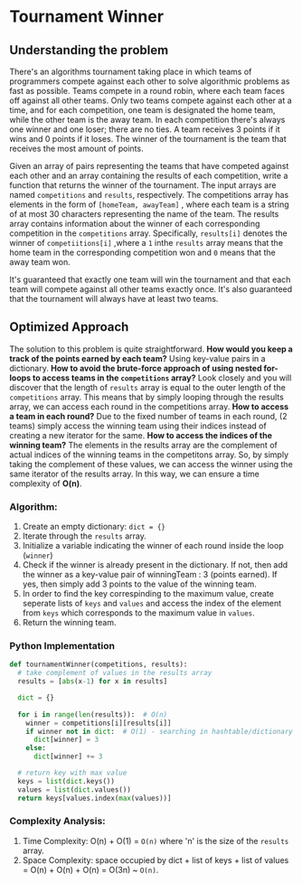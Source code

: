 # Tournament Winner

## Understanding the problem

There's an algorithms tournament taking place in which teams of programmers compete against each other to solve
algorithmic problems as fast as possible. Teams compete in a round robin, where each team faces off against all other teams.
Only two teams compete against each other at a time, and for each competition, one team is designated the home team, while
the other team is the away team. In each competition there's always one winner and one loser; there are no ties. A team
receives 3 points if it wins and 0 points if it loses. The winner of the tournament is the team that receives the most amount of
points.

Given an array of pairs representing the teams that have competed against each other and an array containing the results of
each competition, write a function that returns the winner of the tournament. The input arrays are named ```competitions```
and ```results```, respectively. The competitions array has elements in the form of ```[homeTeam, awayTeam]``` , where each
team is a string of at most 30 characters representing the name of the team. The results array contains information about
the winner of each corresponding competition in the ```competitions``` array. Specifically, ```results[i]``` denotes the winner
of ```competiitions[i]``` ,where a ```1``` inthe ```results``` array means that the home team in the corresponding competition
won and ```0``` means that the away team won.

It's guaranteed that exactly one team will win the tournament and that each team will compete against all other teams exactly
once. It's also guaranteed that the tournament will always have at least two teams.

## Optimized Approach

The solution to this problem is quite straightforward. **How would you keep a track of the points earned by each team?** Using key-value pairs in a dictionary.
**How to avoid the brute-force approach of using nested for-loops to access teams in the ```competitions``` array?** Look closely and you will discover that the length of ```results``` array is equal to the outer length of the ```competitions``` array.
This means that by simply looping through the results array, we can access each round in the competitions array. **How to access a team in each round?** Due to the fixed number of teams in each round, (2 teams) simply access the winning team using their indices instead of creating a new iterator for the same. 
**How to access the indices of the winning team?** The elements in the results array are the complement of actual indices of the winning teams in the competitons array.
So, by simply taking the complement of these values, we can access the winner using the same iterator of the results array. In this way, we can ensure a time complexity of **O(n)**.

### Algorithm:
1. Create an empty dictionary: ```dict = {}```
2. Iterate through the ```results``` array.
3. Initialize a variable indicating the winner of each round inside the loop (```winner```)
4. Check if the winner is already present in the dictionary. If not, then add the winner as a key-value pair of winningTeam : 3 (points earned). If yes, then simply add 3 points to the value of the winning team.
5. In order to find the key correspinding to the maximum value, create seperate lists of ```keys``` and ```values``` and access the index of the element from ```keys``` which corresponds to the maximum value in ```values```.
6. Return the winning team.

### Python Implementation

```python
def tournamentWinner(competitions, results):
  # take complement of values in the results array
  results = [abs(x-1) for x in results]

  dict = {}
  
  for i in range(len(results)):  # O(n)
    winner = competitions[i][results[i]]
    if winner not in dict:  # O(1) - searching in hashtable/dictionary
      dict[winner] = 3
    else:
      dict[winner] += 3

  # return key with max value
  keys = list(dict.keys())
  values = list(dict.values())
  return keys[values.index(max(values))]
```

### Complexity Analysis:
1. Time Complexity: O(n) + O(1) = ```O(n)``` where 'n' is the size of the ```results``` array.
2. Space Complexity: space occupied by dict + list of keys + list of values = O(n) + O(n) + O(n) = O(3n) ~ ```O(n)```.
